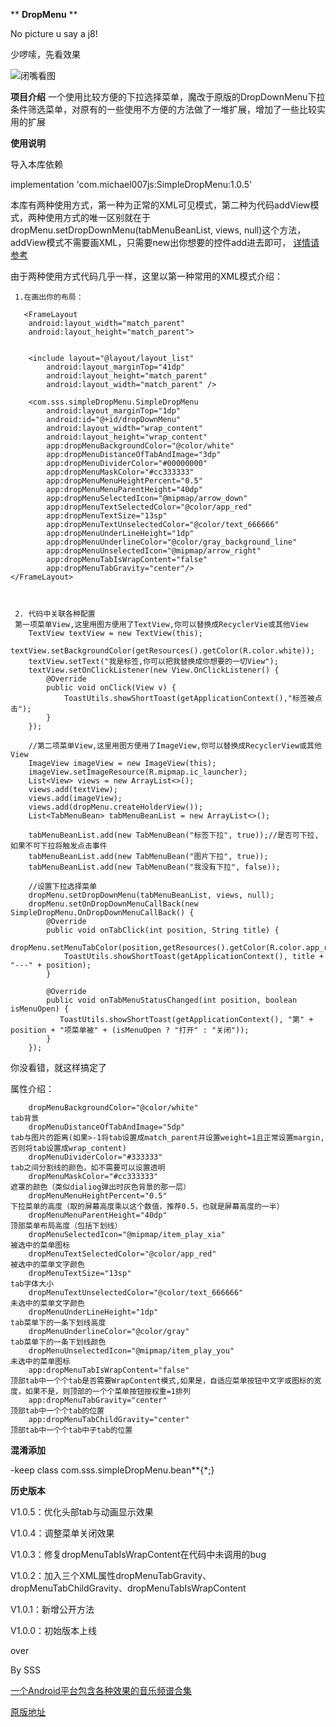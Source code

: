  ** **DropMenu** ** 

No picture u say a j8!

少啰嗦，先看效果

![闭嘴看图](https://github.com/michael007js/DropMenu/blob/master/images/dropMenu.gif "闭嘴看图")


 **项目介绍** 
 一个使用比较方便的下拉选择菜单，魔改于原版的DropDownMenu下拉条件筛选菜单，对原有的一些使用不方便的方法做了一堆扩展，增加了一些比较实用的扩展


 **使用说明** 
    
  导入本库依赖
  
  implementation 'com.michael007js:SimpleDropMenu:1.0.5'
  
  
  本库有两种使用方式，第一种为正常的XML可见模式，第二种为代码addView模式，两种使用方式的唯一区别就在于dropMenu.setDropDownMenu(tabMenuBeanList, views, null)这个方法，addView模式不需要画XML，只需要new出你想要的控件add进去即可，
   [详情请参考](https://github.com/michael007js/DropMenu/blob/master/app/src/main/java/com/sss/dropmenu/Example2.java)
 
  由于两种使用方式代码几乎一样，这里以第一种常用的XML模式介绍：
     
     1.在画出你的布局： 

       <FrameLayout
        android:layout_width="match_parent"
        android:layout_height="match_parent">


        <include layout="@layout/layout_list"
            android:layout_marginTop="41dp"
            android:layout_height="match_parent"
            android:layout_width="match_parent" />

        <com.sss.simpleDropMenu.SimpleDropMenu
            android:layout_marginTop="1dp"
            android:id="@+id/dropDownMenu"
            android:layout_width="wrap_content"
            android:layout_height="wrap_content"
            app:dropMenuBackgroundColor="@color/white"
            app:dropMenuDistanceOfTabAndImage="3dp"
            app:dropMenuDividerColor="#00000000"
            app:dropMenuMaskColor="#cc333333" 
            app:dropMenuMenuHeightPercent="0.5"
            app:dropMenuMenuParentHeight="40dp"
            app:dropMenuSelectedIcon="@mipmap/arrow_down"
            app:dropMenuTextSelectedColor="@color/app_red"
            app:dropMenuTextSize="13sp"
            app:dropMenuTextUnselectedColor="@color/text_666666"
            app:dropMenuUnderLineHeight="1dp"
            app:dropMenuUnderlineColor="@color/gray_background_line"
            app:dropMenuUnselectedIcon="@mipmap/arrow_right"
            app:dropMenuTabIsWrapContent="false"
            app:dropMenuTabGravity="center"/>
    </FrameLayout>

     
     
     2. 代码中关联各种配置
     第一项菜单View,这里用图方便用了TextView,你可以替换成RecyclerVie或其他View
        TextView textView = new TextView(this);
        textView.setBackgroundColor(getResources().getColor(R.color.white));
        textView.setText("我是标签,你可以把我替换成你想要的一切View");
        textView.setOnClickListener(new View.OnClickListener() {
            @Override
            public void onClick(View v) {
                ToastUtils.showShortToast(getApplicationContext(),"标签被点击");
            }
        });
        
        //第二项菜单View,这里用图方便用了ImageView,你可以替换成RecyclerView或其他View
        ImageView imageView = new ImageView(this);
        imageView.setImageResource(R.mipmap.ic_launcher);
        List<View> views = new ArrayList<>();
        views.add(textView);
        views.add(imageView);
        views.add(dropMenu.createHolderView());
        List<TabMenuBean> tabMenuBeanList = new ArrayList<>();
        
        tabMenuBeanList.add(new TabMenuBean("标签下拉", true));//是否可下拉,如果不可下拉将触发点击事件
        tabMenuBeanList.add(new TabMenuBean("图片下拉", true));
        tabMenuBeanList.add(new TabMenuBean("我没有下拉", false));
        
        //设置下拉选择菜单
        dropMenu.setDropDownMenu(tabMenuBeanList, views, null);
        dropMenu.setOnDropDownMenuCallBack(new SimpleDropMenu.OnDropDownMenuCallBack() {
            @Override
            public void onTabClick(int position, String title) {
                dropMenu.setMenuTabColor(position,getResources().getColor(R.color.app_red));
                ToastUtils.showShortToast(getApplicationContext(), title + "---" + position);
            }

            @Override
            public void onTabMenuStatusChanged(int position, boolean isMenuOpen) {
               ToastUtils.showShortToast(getApplicationContext(), "第" + position + "项菜单被" + (isMenuOpen ? "打开" : "关闭"));
            }
        });
  
你没看错，就这样搞定了


属性介绍：

        dropMenuBackgroundColor="@color/white"                            tab背景
        dropMenuDistanceOfTabAndImage="5dp"                               tab与图片的距离(如果>-1将tab设置成match_parent并设置weight=1且正常设置margin,否则将tab设置成wrap_content)
        dropMenuDividerColor="#333333"                                    tab之间分割线的颜色，如不需要可以设置透明
        dropMenuMaskColor="#cc333333"                                     遮罩的颜色（类似dialiog弹出时灰色背景的那一层）
        dropMenuMenuHeightPercent="0.5"                                   下拉菜单的高度（取的屏幕高度乘以这个数值，推荐0.5，也就是屏幕高度的一半）
        dropMenuMenuParentHeight="40dp"                                   顶部菜单布局高度（包括下划线）
        dropMenuSelectedIcon="@mipmap/item_play_xia"                      被选中的菜单图标
        dropMenuTextSelectedColor="@color/app_red"                        被选中的菜单文字颜色
        dropMenuTextSize="13sp"                                           tab字体大小
        dropMenuTextUnselectedColor="@color/text_666666"                  未选中的菜单文字颜色
        dropMenuUnderLineHeight="1dp"                                     tab菜单下的一条下划线高度
        dropMenuUnderlineColor="@color/gray"                              tab菜单下的一条下划线颜色
        dropMenuUnselectedIcon="@mipmap/item_play_you"                    未选中的菜单图标
        app:dropMenuTabIsWrapContent="false"                              顶部tab中一个个tab是否需要WrapContent模式,如果是，自适应菜单按钮中文字或图标的宽度，如果不是，则顶部的一个个菜单按钮按权重=1排列
        app:dropMenuTabGravity="center"                                   顶部tab中一个个tab的位置
        app:dropMenuTabChildGravity="center"                              顶部tab中一个个tab中子tab的位置
        
     

            



**混淆添加**

-keep class com.sss.simpleDropMenu.bean**{*;}


**历史版本**

V1.0.5：优化头部tab与动画显示效果

V1.0.4：调整菜单关闭效果

V1.0.3：修复dropMenuTabIsWrapContent在代码中未调用的bug

V1.0.2：加入三个XML属性dropMenuTabGravity、dropMenuTabChildGravity、dropMenuTabIsWrapContent

V1.0.1：新增公开方法

V1.0.0：初始版本上线

 over

 By SSS

 [一个Android平台包含各种效果的音乐频谱合集](https://github.com/michael007js/SpectrumForAndroid)

 [原版地址](https://github.com/dongjunkun/DropDownMenu)



